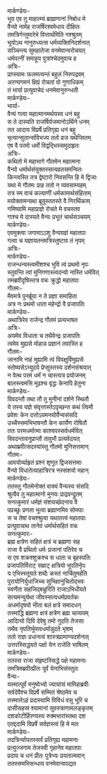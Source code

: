 मार्कण्डेयः-  
भूय एव तु माहात्म्यं ब्राह्मणानां निबोध मे  
वैन्यो नामेह राजर्षिरश्वमेधाय दीक्षितः  
तमत्रिर्गन्तुमारेभे वित्तार्थमिति नश्श्रुतम्  
भूयोऽथ नानुरुध्यत्स धर्मव्यक्तिनिदर्शनात्  
सञ्चिन्त्य सुमहातेजा वनमेवान्वरोचयत्  
धर्मपत्नीं समाहूय पुत्रांश्चेदमुवाच ह  
अत्रिः-  
प्राप्स्यामः फलमत्यन्तं बहुलं निरुपद्रवम्  
अरण्यगमनं क्षिप्रं रोचतां वो गुणाधिकम्  
तं भार्या प्रत्युवाचेदं धनमेवानुरुन्धती  
मार्कण्डेयः-  
भार्या-  
वैन्यं गत्वा महात्मानमर्थयस्व धनं बहु  
स ते दास्यति राजर्षिर्यजमानोऽर्थिने धनम्  
तत आदाय विप्रर्षे प्रतिगृह्य धनं बहु  
भृत्यान्सुतान्संविभज्य ततो व्रज यथेप्सितम्  
एष वै परमो धर्मो विद्वद्भिस्समुदाहृतः  
अत्रिः-  
कथितो मे महाभागे गौतमेन महात्मना  
वैन्यो धर्मार्थसंयुक्तस्सत्यव्रतसमन्वितः  
किन्त्वस्ति तत्र द्वेष्टारो निवसन्ति हि मे द्विजाः  
यथा मे गौतमः प्राह ततो न व्यवसाम्यहम्  
तत्र स्म वाचं कल्याणीं धर्मकामार्थसंहिताम्  
मयोक्तामन्यथा ब्रूयुस्ततस्ते वै निरर्थिकाम्  
गमिष्यामि महाप्राज्ञे रोचते मे वचस्तव  
गाश्च मे दास्यते वैन्यः प्रभूतं चार्थसञ्चयम्  
मार्कण्डेयः-  
एवमुक्त्वा जगामाऽऽशु वैन्ययज्ञं महातपाः  
गत्वा च यज्ञायतनमत्रिस्तुष्टाव तं नृपम्  
अत्रिः-  
मार्कण्डेयः-  
राजन्धन्यस्त्वमीशश्च भुवि त्वं प्रथमो नृपः  
स्तुवन्ति त्वां मुनिगणास्त्वदन्यो नास्ति धर्मवित्  
तमब्रवीदृषिस्तत्र वचः क्रुद्धो महातपाः  
गौतमः-  
मैवमत्रे पुनर्ब्रूया न ते प्रज्ञा समाहिता  
अत्र नः प्रथमो धाता महेन्द्रो वै प्रजापतिः  
मार्कण्डेयः-  
अथात्रिरेव राजेन्द्र गौतमं प्रत्यभाषत  
अत्रिः-  
अयमेव विधाता च तथैवेन्द्रः प्रजापतिः  
त्वमेव मुह्यसे मोहान्न प्रज्ञानं तवास्ति ह  
गौतमः-  
जानामि नाहं मुह्यामि त्वं विवक्षुर्विमुह्यसे  
स्तोष्यसेऽभ्युदये प्रेप्सुस्तस्य दर्शनसंश्रयात्  
न वेत्थ परमं धर्मं न चास्त्यत्र प्रयोजनम्  
बालस्त्वमसि मूढश्च वृद्धः केनापि हेतुना  
मार्कण्डेयः-  
विवदन्तौ तथा तौ तु मुनीनां दर्शने स्थितौ  
ये तस्य यज्ञे संवृत्तास्तेऽपृच्छन्त कथं त्विमौ  
प्रवेशः केन दत्तोऽयमनयोर्वैन्यसंसदि  
उच्चैस्समभिभाषन्तौ केन कार्येण रोषितौ  
ततः परमधर्मात्मा काश्यपस्सर्वधर्मवित्  
विवदन्तावनुप्राप्तौ तावुभौ प्रत्यवेदयत्  
अथाब्रवीत्सदस्यांस्तु गौतमो मुनिसत्तमान्  
गौतमः-  
आवयोर्व्याहृतं प्रश्नं शृणुत द्विजसत्तमाः  
वैन्यो विधातेत्याहात्रिरत्र नस्संशयो महान्  
मार्कण्डेयः-  
ततस्तु गौतमेनोक्तं वाक्यं वैन्यस्य संसदि  
श्रुत्वैव तु महात्मानो मुनयः प्राद्रवन्द्रुतम्  
सनत्कुमारं धर्मज्ञं संशयच्छेदनाय वै  
पप्रच्छुः प्रणता भूत्वा ब्रह्माणमिव सोमपाः  
स च तेषां वचश्श्रुत्वा यथातत्त्वं महातपाः  
प्रत्युवाचाथ तानेवं धर्मार्थसहितं वचः  
सनत्कुमारः-  
ब्रह्म क्षत्रेण सहितं क्षत्रं च ब्रह्मणा सह  
राजा वै प्रथितो धर्मः प्रजानां पतिरेव च  
स एव शक्रश्शुक्रश्च स धाता च बृहस्पतिः  
प्रजापतिर्विराट् सम्राट् क्षत्रियो भूपतिर्नृपः  
य एभिस्स्तूयते शब्दैः कस्तं नार्चितुमर्हति  
पुरायोनिर्युधाजिच्च सुभिक्षानुचितोद्भवः  
स्वर्णेता सहजिद्बभ्रुरिति राजाऽभिधीयते  
सत्यमन्युर्यथा जीवस्सत्यधर्मप्रवर्तकः  
अधर्मादृषयो भीता बलं क्षत्रे समादधन्  
तस्माद्धि ब्रह्मणा क्षत्रं क्षत्रेण ब्रह्म चाव्ययम्  
आदित्यो दिवि देवेषु तमो नुदति तेजसा  
तथैव नृपतिर्भूमावधर्मान्नुदते भृशम्  
ततो राज्ञः प्रधानत्वं शास्त्रप्रामाण्यदर्शनात्  
उत्तरस्सिद्ध्यते पक्षो येन राजेति भाषितम्  
मार्कण्डेयः-  
ततस्स राजा संहृष्टस्सिद्धे पक्षे महामनाः  
तमत्रिमब्रवीत्प्रीतः पूर्वं येनाभिसंस्तुतः  
वैन्यः-  
यस्मात्पूर्वं मनुष्येभ्यो ज्यायांसं मामिहाब्रवीः  
सर्वदेवैश्च विप्रर्षे सम्मितं श्रेष्ठमेव च  
तस्मात्तेऽहं प्रदास्यामि विविधं वसु भूरि च  
दासीसहस्रं श्यामानां सुवस्त्राणामलङ्कृतम्  
दशकोटीर्हिरण्यस्य रुक्मभारांस्तथा दश  
एतद्ददामि विप्रर्षे सर्वज्ञस्त्वं हि मे मतः  
मार्कण्डेयः-  
तदत्रिर्न्यायतस्सर्वं प्रतिगृह्य महामनाः  
प्रत्युज्जगाम तेजस्वी गृहानेव महातपाः  
प्रदाय च धनं प्रीतः पुत्रेभ्यः प्रयतात्मवान्  
ततस्समभिसन्धाय वनमेवान्वपद्यत  
